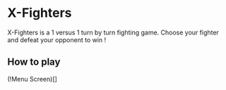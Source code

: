 
# X-Fighters

X-Fighters is a 1 versus 1 turn by turn fighting game. Choose your fighter and defeat your opponent to win !

## How to play

(!Menu Screen)[]